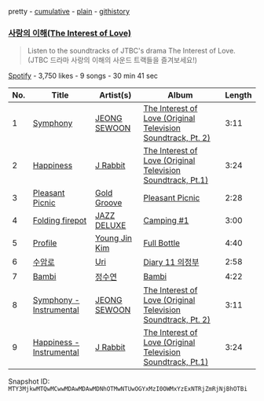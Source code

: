 pretty - [cumulative](/playlists/cumulative/37i9dQZF1DXdXSGMsmBNKJ.md) - [plain](/playlists/plain/37i9dQZF1DXdXSGMsmBNKJ) - [githistory](https://github.githistory.xyz/mackorone/spotify-playlist-archive/blob/main/playlists/plain/37i9dQZF1DXdXSGMsmBNKJ)

### [사랑의 이해\(The Interest of Love\)](https://open.spotify.com/playlist/37i9dQZF1DXdXSGMsmBNKJ)

> Listen to the soundtracks of JTBC's drama The Interest of Love\. \(JTBC 드라마 사랑의 이해의 사운드 트랙들을 즐겨보세요!\)

[Spotify](https://open.spotify.com/user/spotify) - 3,750 likes - 9 songs - 30 min 41 sec

| No. | Title | Artist(s) | Album | Length |
|---|---|---|---|---|
| 1 | [Symphony](https://open.spotify.com/track/2mXgLxPooDZuAVT7SHAxAV) | [JEONG SEWOON](https://open.spotify.com/artist/2l9aF9jOgB7GI1uyNkx836) | [The Interest of Love \(Original Television Soundtrack, Pt\. 2\)](https://open.spotify.com/album/1X2QS86OFJhd77rBC1bwCo) | 3:11 |
| 2 | [Happiness](https://open.spotify.com/track/4N9NAR5gze1VdTCY9xOUwc) | [J Rabbit](https://open.spotify.com/artist/4Imsd61cGosmAFBaMLtl4G) | [The Interest of Love \(Original Television Soundtrack, Pt.1\)](https://open.spotify.com/album/2LEJvE8JDCf8ttruz5sFLm) | 3:24 |
| 3 | [Pleasant Picnic](https://open.spotify.com/track/0E8wShlzhdYlk6rsjPVp8y) | [Gold Groove](https://open.spotify.com/artist/58wAApDuSJLljGr3IIgdlQ) | [Pleasant Picnic](https://open.spotify.com/album/1baRvDw2Ez8iq02DuFIOJo) | 2:28 |
| 4 | [Folding firepot](https://open.spotify.com/track/7GSZVMov9m9UO55csoY8WZ) | [JAZZ DELUXE](https://open.spotify.com/artist/3H8yiLBISn9K5xYWDqW8ZM) | [Camping \#1](https://open.spotify.com/album/4eCz3zgtU464qVb8FRUeib) | 3:00 |
| 5 | [Profile](https://open.spotify.com/track/2U8kKyjv3y0FZ6D1RL6AcR) | [Young Jin Kim](https://open.spotify.com/artist/2znNQLAUycEz4QYAx6wDlO) | [Full Bottle](https://open.spotify.com/album/2GekRFOa2tnNoszyCpZVmD) | 4:40 |
| 6 | [수암로](https://open.spotify.com/track/1agp7haerf4CHKUOix59bO) | [Uri](https://open.spotify.com/artist/2tG5Ksvgakzg0AxoMutgwE) | [Diary 11 의정부](https://open.spotify.com/album/70xNNxytzLqRmn4X2XvvLf) | 2:58 |
| 7 | [Bambi](https://open.spotify.com/track/75IjhFxQkIvCzP16IyR5Ob) | [정수연](https://open.spotify.com/artist/7az0Pd2sKjDBXMxPxhd6Qn) | [Bambi](https://open.spotify.com/album/0qKGgiSj0etZBTFrqMwPZ7) | 4:22 |
| 8 | [Symphony \- Instrumental](https://open.spotify.com/track/2yrOenSlzZek32tNuLj7TZ) | [JEONG SEWOON](https://open.spotify.com/artist/2l9aF9jOgB7GI1uyNkx836) | [The Interest of Love \(Original Television Soundtrack, Pt\. 2\)](https://open.spotify.com/album/1X2QS86OFJhd77rBC1bwCo) | 3:11 |
| 9 | [Happiness \- Instrumental](https://open.spotify.com/track/1saKju02GllZrcXOSHaP8B) | [J Rabbit](https://open.spotify.com/artist/4Imsd61cGosmAFBaMLtl4G) | [The Interest of Love \(Original Television Soundtrack, Pt.1\)](https://open.spotify.com/album/2LEJvE8JDCf8ttruz5sFLm) | 3:24 |

Snapshot ID: `MTY3MjkwMTQwMCwwMDAwMDAwMDNhOTMwNTUwOGYxMzI0OWMxYzExNTRjZmRjNjBhOTBi`
